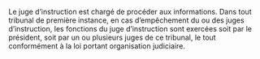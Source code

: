 Le juge d’instruction est chargé de procéder aux informations.
Dans tout tribunal de première instance, en cas d’empêchement du ou des juges d’instruction, les fonctions du juge d’instruction sont exercées soit par le président, soit par un ou plusieurs juges de ce tribunal, le tout conformément à la loi portant organisation judiciaire.